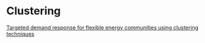 # Clustering

[Targeted demand response for flexible energy communities using
clustering techniques](https://doi.org/10.1016/j.segan.2023.101134)
